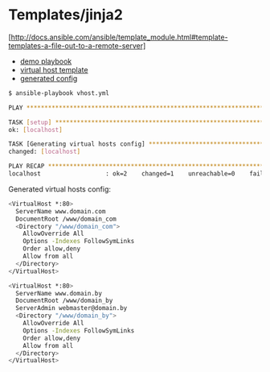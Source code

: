 # Templates/jinja2

[http://docs.ansible.com/ansible/template_module.html#template-templates-a-file-out-to-a-remote-server]


- [demo playbook](vhost.yml)
- [virtual host template](templates/virtual-host.conf.j2)
- [generated config](templates/virtual-host.conf)

```sh
$ ansible-playbook vhost.yml
```

```sh
PLAY ***************************************************************************

TASK [setup] *******************************************************************
ok: [localhost]

TASK [Generating virtual hosts config] *****************************************
changed: [localhost]

PLAY RECAP *********************************************************************
localhost                  : ok=2    changed=1    unreachable=0    failed=0   
```

Generated virtual hosts config:
```sh
<VirtualHost *:80>
  ServerName www.domain.com
  DocumentRoot /www/domain_com
  <Directory "/www/domain_com">
    AllowOverride All
    Options -Indexes FollowSymLinks
    Order allow,deny
    Allow from all
  </Directory>
</VirtualHost>

<VirtualHost *:80>
  ServerName www.domain.by
  DocumentRoot /www/domain_by
  ServerAdmin webmaster@domain.by
  <Directory "/www/domain_by">
    AllowOverride All
    Options -Indexes FollowSymLinks
    Order allow,deny
    Allow from all
  </Directory>
</VirtualHost>
```
